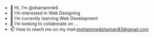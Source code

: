 - 👋 Hi, I’m @shamanmk6
- 👀 I’m interested in Web Designing
- 🌱 I’m currently learning Web Development
- 💞️ I’m looking to collaborate on ...
- 📫 How to reach me on my mail:mohammedshaman83@gmail.com

<!---
shamanmk6/shamanmk6 is a ✨ special ✨ repository because its `README.md` (this file) appears on your GitHub profile.
You can click the Preview link to take a look at your changes.
--->
